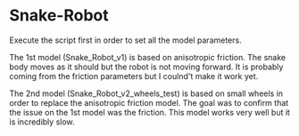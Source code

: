 # Snake-Robot

Execute the script first in order to set all the model parameters.


The 1st model (Snake_Robot_v1) is based on anisotropic friction. The snake body moves as it should but the robot is not moving forward. It is probably coming from the friction parameters but I coulnd't make it work yet. 

The 2nd model (Snake_Robot_v2_wheels_test) is based on small wheels in order to replace the anisotropic friction model. The goal was to confirm that the issue on the 1st model was the friction. This model works very well but it is incredibly slow.
